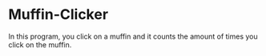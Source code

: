 # Muffin-Clicker
In this program, you click on a muffin and it counts the amount of times you click on the muffin.
